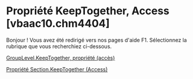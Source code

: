 
# Propriété KeepTogether, Access [vbaac10.chm4404]

Bonjour ! Vous avez été redirigé vers nos pages d'aide F1. Sélectionnez la rubrique que vous recherchiez ci-dessous.

[GroupLevel.KeepTogether, propriété (accès)](http://msdn.microsoft.com/library/65bc99df-7b0f-ec66-5add-0943ef0cd1f3%28Office.15%29.aspx)

[Propriété Section.KeepTogether (Access)](http://msdn.microsoft.com/library/dbe3780b-2150-4b4c-d8bf-5685ab48181e%28Office.15%29.aspx)

